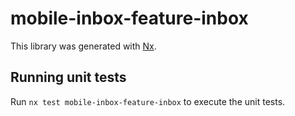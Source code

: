 # mobile-inbox-feature-inbox

This library was generated with [Nx](https://nx.dev).

## Running unit tests

Run `nx test mobile-inbox-feature-inbox` to execute the unit tests.
